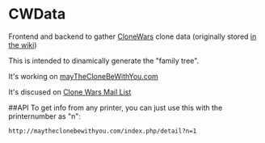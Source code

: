 CWData
======

Frontend and backend to gather [CloneWars](http://www.reprap.org/wiki/Proyecto_Clone_Wars) clone data (originally stored [in the wiki](http://www.reprap.org/wiki/Clone_Wars:_El_imperio_de_los_clones/es))

This is intended to dinamically generate the "family tree".

It's working on [mayTheCloneBeWithYou.com](http://maytheclonebewithyou.com)

It's discused on [Clone Wars Mail List](https://groups.google.com/forum/#!topic/asrob-uc3m-impresoras-3d/zeqdsB9W-VQ)

##API
To get info from any printer, you can just use this with the printernumber as "n":

`http://maytheclonebewithyou.com/index.php/detail?n=1`

